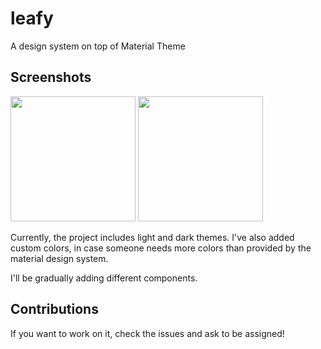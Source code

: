 # leafy

A design system on top of Material Theme

## Screenshots
<img src="https://github.com/user-attachments/assets/0de906bc-4396-42b1-8f0b-72bc702d2056" width="200" />
<img src="https://github.com/user-attachments/assets/24cba488-e444-4b6f-9614-45e2b904328e" width="200" />

Currently, the project includes light and dark themes. I've also added custom colors, in case someone needs more colors than provided by the material design system.

I'll be gradually adding different components.

## Contributions
If you want to work on it, check the issues and ask to be assigned!
